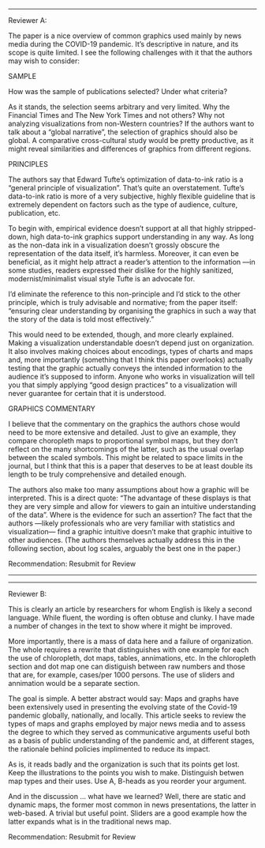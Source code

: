 
------------------------------------------------------
Reviewer A:

The paper is a nice overview of common graphics used mainly by news media during the COVID-19 pandemic. It’s descriptive in nature, and its scope is quite limited. I see the following challenges with it that the authors may wish to consider:

SAMPLE

How was the sample of publications selected? Under what criteria?

As it stands, the selection seems arbitrary and very limited. Why the Financial Times and The New York Times and not others? Why not analyzing visualizations from non-Western countries? If the authors want to talk about a “global narrative”, the selection of graphics should also be global. A comparative cross-cultural study would be pretty productive, as it might reveal similarities and differences of graphics from different regions.

 

PRINCIPLES

The authors say that Edward Tufte’s optimization of data-to-ink ratio is a “general principle of visualization”. That’s quite an overstatement. Tufte’s data-to-ink ratio is more of a very subjective, highly flexible guideline that is extremely dependent on factors such as the type of audience, culture, publication, etc.

To begin with, empirical evidence doesn’t support at all that highly stripped-down, high data-to-ink graphics support understanding in any way. As long as the non-data ink in a visualization doesn’t grossly obscure the representation of the data itself, it’s harmless. Moreover, it can even be beneficial, as it might help attract a reader’s attention to the information —in some studies, readers expressed their dislike for the highly sanitized, modernist/minimalist visual style Tufte is an advocate for.

I’d eliminate the reference to this non-principle and I’d stick to the other principle, which is truly advisable and normative; from the paper itself: “ensuring clear understanding by organising the graphics in such a way that the story of the data is told most effectively.”

This would need to be extended, though, and more clearly explained. Making a visualization understandable doesn’t depend just on organization. It also involves making choices about encodings, types of charts and maps and, more importantly (something that I think this paper overlooks) actually testing that the graphic actually conveys the intended information to the audience it’s supposed to inform. Anyone who works in visualization will tell you that simply applying “good design practices” to a visualization will never guarantee for certain that it is understood.

GRAPHICS COMMENTARY

I believe that the commentary on the graphics the authors chose would need to be more extensive and detailed. Just to give an example, they compare choropleth maps to proportional symbol maps, but they don’t reflect on the many shortcomings of the latter, such as the usual overlap between the scaled symbols. This might be related to space limits in the journal, but I think that this is a paper that deserves to be at least double its length to be truly comprehensive and detailed enough.

The authors also make too many assumptions about how a graphic will be interpreted. This is a direct quote: “The advantage of these displays is that they are very simple and allow for viewers to gain an intuitive understanding of the data”. Where is the evidence for such an assertion? The fact that the authors —likely professionals who are very familiar with statistics and visualization— find a graphic intuitive doesn’t make that graphic intuitive to other audiences. (The authors themselves actually address this in the following section, about log scales, arguably the best one in the paper.)

Recommendation: Resubmit for Review

------------------------------------------------------



------------------------------------------------------
Reviewer B:

This is clearly an article by researchers for whom English is likely a second language. While fluent, the wording is often obtuse and clunky. I have made a number of changes in the text to show where it might be improved.

More importantly, there is a mass of data here and a failure of organization. The whole requires a rewrite that distinguishes with one example for each the use of chloropleth, dot maps, tables, annimations, etc. In the chloropleth section and dot map one can distiguish between raw numbers and those that are, for example, cases/per 1000 persons. The use of sliders and annimation would be a separate section.

The goal is simple. A better abstract would say:  Maps and graphs have been extensively used in presenting the evolving state of the Covid-19 pandemic globally, nationally, and locally. This article seeks to review the types of maps and graphs employed by major news media and to assess the degree to which they served as communicative arguments useful both as a basis of public understanding of the pandemic and, at different stages, the rationale behind policies implimented to reduce its impact.

As is, it reads badly and the organization is such that its points get lost. Keep the illustrations to the points you wish to make. Distinguish betwen map types and their uses. Use A, B-heads as you reorder your argument. 

And in the discussion ... what have we learned? Well, there are static and dynamic maps, the former most common in news presentations, the latter in web-based. A trivial but useful point. Sliders are a good example how the latter expands what is in the traditional news map. 

Recommendation: Resubmit for Review
